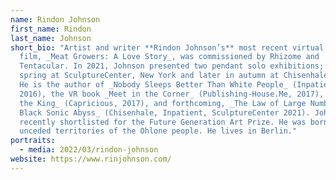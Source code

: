 ```yaml
---
name: Rindon Johnson
first_name: Rindon
last_name: Johnson
short_bio: "Artist and writer **Rindon Johnson’s** most recent virtual reality
  film, _Meat Growers: A Love Story_, was commissioned by Rhizome and
  Tentacular. In 2021, Johnson presented two pendant solo exhibitions; first in
  spring at SculptureCenter, New York and later in autumn at Chisenhale, London.
  He is the author of _Nobody Sleeps Better Than White People_ (Inpatient,
  2016), the VR book _Meet in the Corner_ (Publishing-House.Me, 2017), _Shade
  the King_ (Capricious, 2017), and forthcoming, _The Law of Large Numbers:
  Black Sonic Abyss_ (Chisenhale, Inpatient, SculptureCenter 2021). Johnson was
  recently shortlisted for the Future Generation Art Prize. He was born on the
  unceded territories of the Ohlone people. He lives in Berlin."
portraits:
  - media: 2022/03/rindon-johnson
website: https://www.rinjohnson.com/
---
```

